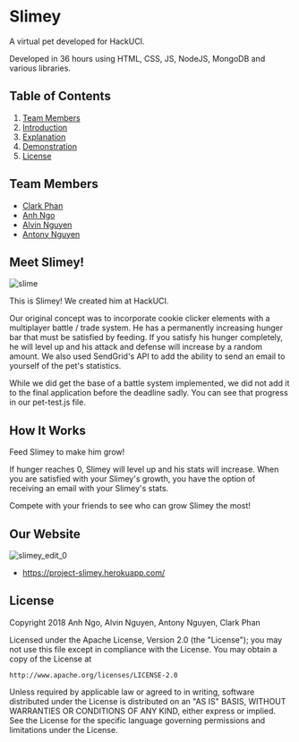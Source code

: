 # Slimey
A virtual pet developed for HackUCI. 

Developed in 36 hours using HTML, CSS, JS, NodeJS, MongoDB and various libraries.

## Table of Contents
1. [Team Members](https://github.com/gits-lit/slimey#team-members)
2. [Introduction](https://github.com/gits-lit/slimey#meet-slimey)
3. [Explanation](https://github.com/gits-lit/slimey#how-it-works)
3. [Demonstration](https://github.com/gits-lit/slimey#our-website)
4. [License](https://github.com/gits-lit/slimey#license)

## Team Members
- [Clark Phan](https://github.com/ClarkPhan)
- [Anh Ngo](https://github.com/anhdngo)
- [Alvin Nguyen](https://github.com/realalvinnerds)
- [Antony Nguyen](https://github.com/eminguyen)

## Meet Slimey!
![slime](https://user-images.githubusercontent.com/32719891/35777241-45572366-095f-11e8-9a65-3d2905b99130.gif)

This is Slimey! We created him at HackUCI.

Our original concept was to incorporate cookie clicker elements with a multiplayer battle / trade system.
He has a permanently increasing hunger bar that must be satisfied by feeding. If you satisfy his hunger completely,
he will level up and his attack and defense will increase by a random amount. 
We also used SendGrid's API to add the ability to send an email to yourself of the pet's statistics.

While we did get the base of a battle system implemented, we did not add it to the final application before
the deadline sadly. You can see that progress in our pet-test.js file.

## How It Works
Feed Slimey to make him grow! 

If hunger reaches 0, Slimey will level up and his stats will increase. When you are satisfied with your Slimey's growth, you have the option of receiving an email with your Slimey's stats.

Compete with your friends to see who can grow Slimey the most!

## Our Website
![slimey_edit_0](https://user-images.githubusercontent.com/32719891/35777187-7023cece-095e-11e8-92ac-2ea7f4809581.gif)

- https://project-slimey.herokuapp.com/

## License
Copyright 2018 Anh Ngo, Alvin Nguyen, Antony Nguyen, Clark Phan

Licensed under the Apache License, Version 2.0 (the "License");
you may not use this file except in compliance with the License.
You may obtain a copy of the License at

    http://www.apache.org/licenses/LICENSE-2.0

Unless required by applicable law or agreed to in writing, software
distributed under the License is distributed on an "AS IS" BASIS,
WITHOUT WARRANTIES OR CONDITIONS OF ANY KIND, either express or implied.
See the License for the specific language governing permissions and
limitations under the License.
